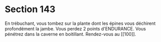 # Section 143

En trébuchant, vous tombez sur la plante dont les épines vous déchirent profondément la jambe. Vous perdez 2 points d'ENDURANCE. Vous pénétrez dans la caverne en boitillant. Rendez-vous au [[100]].